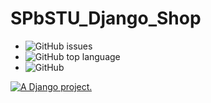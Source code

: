 # SPbSTU_Django_Shop

<ul>
  <li><img alt="GitHub issues" src="https://img.shields.io/github/issues/duxevy/SPbSTU_Django_Shop"></li>
  <li><img alt="GitHub top language" src="https://img.shields.io/github/languages/top/duxevy/SPbSTU_Django_Shop"></li>
  <li><img alt="GitHub" src="https://img.shields.io/github/license/duxevy/SPbSTU_Django_Shop"></li>
</ul>

<a href="http://www.djangoproject.com/"><img src="https://www.djangoproject.com/m/img/badges/djangoproject120x25.gif" border="0" alt="A Django project." title="A Django project." /></a>
